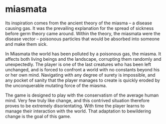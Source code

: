 miasmata
=====

Its inspiration comes from the ancient theory of the miasma – a disease causing gas. It was the prevailing explanation for the spread of sickness before germ theory came around. Within the theory, the miasmata were the disease vector – poisonous particles that would be absorbed into someone and make them sick.

In Miasmata the world has been polluted by a poisonous gas, the miasma. It affects both living beings and the landscape, corrupting them randomly and unexpectedly. The player is one of the last creatures who has been left unchanged, and is forced to confront a world with no constants beyond his or her own mind. Navigating with any degree of surety is impossible, and any pocket of sanity that the player manages to create is quickly eroded by the unconquerable mutating force of the miasma.

The game is designed to play with the conservatism of the average human mind. Very few truly like change, and this contrived situation therefore proves to be extremely disorientating. With time the player learns to manage their interaction with the world. That adaptation to bewildering change is the goal of this game.
